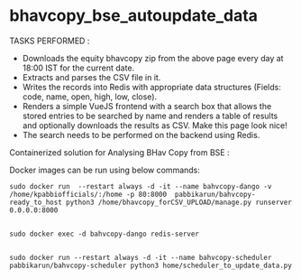 # bhavcopy_bse_autoupdate_data

TASKS PERFORMED :
- Downloads the equity bhavcopy zip from the above page every day at 18:00 IST for the current date.
- Extracts and parses the CSV file in it.
- Writes the records into Redis with appropriate data structures (Fields: code, name, open, high, low, close).
- Renders a simple VueJS frontend with a search box that allows the stored entries to be searched by name and renders a table of results and optionally downloads the results as CSV. Make this page look nice!
- The search needs to be performed on the backend using Redis.




Containerized solution for Analysing BHav Copy from BSE :

Docker images can be run using below commands:


	sudo docker run  --restart always -d -it --name bahvcopy-dango -v /home/kpabbiofficials/:/home -p 80:8000  pabbikarun/bahvcopy-ready_to_host python3 /home/bhavcopy_forCSV_UPLOAD/manage.py runserver 0.0.0.0:8000


	sudo docker exec -d bahvcopy-dango redis-server


	sudo docker run --restart always -d -it --name bahvcopy-scheduler pabbikarun/bahvcopy-scheduler python3 home/scheduler_to_update_data.py
